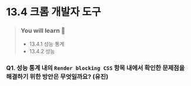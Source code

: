 # 13.4 크롬 개발자 도구

> ### You will learn 📝
>
>- 13.4.1 성능 통계
>- 13.4.2 성능

### Q1. 성능 통계 내의 `Render blocking CSS` 항목 내에서 확인한 문제점을 해결하기 위한 방안은 무엇일까요? (유진)

